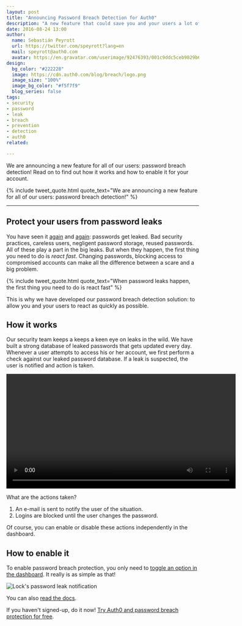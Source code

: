 ```yaml
---
layout: post
title: "Announcing Password Breach Detection for Auth0"
description: "A new feature that could save you and your users a lot of trouble!"
date: 2016-08-24 13:00
author:
  name: Sebastián Peyrott
  url: https://twitter.com/speyrott?lang=en
  mail: speyrott@auth0.com
  avatar: https://en.gravatar.com/userimage/92476393/001c9ddc5ceb9829b6aaf24f5d28502a.png?size=200
design:
  bg_color: "#222228"
  image: https://cdn.auth0.com/blog/breach/logo.png
  image_size: "100%"
  image_bg_color: "#f5f7f9"
  blog_series: false
tags:
- security
- password
- leak
- breach
- prevention
- detection
- auth0
related:

---
```


We are announcing a new feature for all of our users: password breach detection! Read on to find out how it works and how to enable it for your account.

{% include tweet_quote.html quote_text="We are announcing a new feature for all of our users: password breach detection!" %}

-----

## Protect your users from password leaks
You have seen it [again](https://techcrunch.com/2016/06/08/twitter-hack/) and [again](http://arstechnica.com/security/2014/10/7-million-dropbox-usernamepassword-pairs-apparently-leaked/): passwords get leaked. Bad security practices, careless users, negligent password storage, reused passwords. All of these play a part in the big leaks. But when they happen, the first thing you need to do is *react fast*. Changing passwords, blocking access to compromised accounts can make all the difference between a scare and a big problem.

{% include tweet_quote.html quote_text="When password leaks happen, the first thing you need to do is react fast" %}

This is why we have developed our password breach detection solution: to allow you and your users to react as quickly as possible.

## How it works
Our security team keeps a keeps a keen eye on leaks in the wild. We have built a strong database of leaked passwords that gets updated every day. Whenever a user attempts to access his or her account, we first perform a check against our leaked password database. If a leak is suspected, the user is notified and action is taken.

<video autoplay loop width="600">
  <source src="https://cdn.auth0.com/blog/breach/lock.m4v"/>
<img src="https://cdn.auth0.com/blog/breach/lock.gif"/>
</video>

What are the actions taken?

1. An e-mail is sent to notify the user of the situation.
2. Logins are blocked until the user changes the password.

Of course, you can enable or disable these actions independently in the dashboard.

## How to enable it
To enable password breach protection, you only need to [toggle an option in the dashboard](https://manage.auth0.com/#/anomaly). It really is as simple as that!

![Lock's password leak notification](https://cdn.auth0.com/blog/breach/enable.png)

You can also [read the docs](https://auth0.com/docs/anomaly-detection).

If you haven't signed-up, do it now! <a href="javascript:signup()">Try Auth0 and password breach protection for free</a>.